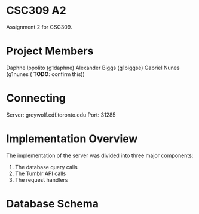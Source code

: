 CSC309 A2
=========

Assignment 2 for CSC309.

Project Members
===============

Daphne Ippolito (g1daphne)
Alexander Biggs (g1biggse)
Gabriel Nunes (g1nunes ( **TODO**: confirm this))

Connecting
==========

Server: greywolf.cdf.toronto.edu
Port: 31285

Implementation Overview
======================

The implementation of the server was divided into three major components:

1. The database query calls
2. The Tumblr API calls
3. The request handlers

Database Schema
==============


